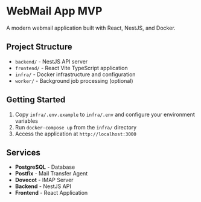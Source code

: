 # WebMail App MVP

A modern webmail application built with React, NestJS, and Docker.

## Project Structure

- `backend/` - NestJS API server
- `frontend/` - React Vite TypeScript application
- `infra/` - Docker infrastructure and configuration
- `worker/` - Background job processing (optional)

## Getting Started

1. Copy `infra/.env.example` to `infra/.env` and configure your environment variables
2. Run `docker-compose up` from the `infra/` directory
3. Access the application at `http://localhost:3000`

## Services

- **PostgreSQL** - Database
- **Postfix** - Mail Transfer Agent
- **Dovecot** - IMAP Server
- **Backend** - NestJS API
- **Frontend** - React Application

